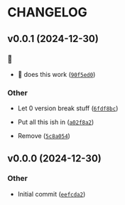 # CHANGELOG


## v0.0.1 (2024-12-30)

### :memo:

- :memo: does this work
  ([`90f5ed0`](https://github.com/mikeawalker/dted/commit/90f5ed08890a13d45233bd9b8b20ec8398d8a493))

### Other

- Let 0 version break stuff
  ([`6fdf8bc`](https://github.com/mikeawalker/dted/commit/6fdf8bc0cc1ed6b402f4bee60cf4465e68c0f53e))

- Put all this ish in
  ([`a02f8a2`](https://github.com/mikeawalker/dted/commit/a02f8a2fb019f336fe7dd915a2b80e0bc8bc6914))

- Remove
  ([`5c8a054`](https://github.com/mikeawalker/dted/commit/5c8a0546ae9b6d82022dc784d4a54c70c6ab8f0c))


## v0.0.0 (2024-12-30)

### Other

- Initial commit
  ([`eefcda2`](https://github.com/mikeawalker/dted/commit/eefcda2111f445c2204345adf58ee50540ec9f92))
